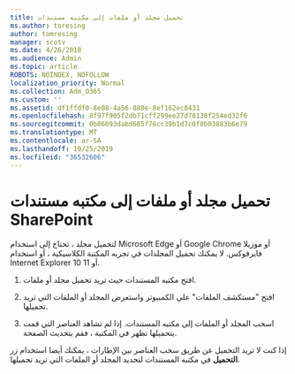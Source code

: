 ```yaml
---
title: تحميل مجلد أو ملفات إلى مكتبه مستندات
ms.author: toresing
author: tomresing
manager: scotv
ms.date: 4/26/2018
ms.audience: Admin
ms.topic: article
ROBOTS: NOINDEX, NOFOLLOW
localization_priority: Normal
ms.collection: Adm_O365
ms.custom: ''
ms.assetid: df1ffdf0-8e08-4a56-880e-8ef162ec8431
ms.openlocfilehash: 8f97f905f2db71cff299ee27d78138f254ed32f6
ms.sourcegitcommit: 0b06093dabd685f76cc39b1d7c0f8b03883b6e79
ms.translationtype: MT
ms.contentlocale: ar-SA
ms.lasthandoff: 10/25/2019
ms.locfileid: "36532606"
---
```

# <a name="upload-a-folder-or-files-to-a-sharepoint-document-library"></a>تحميل مجلد أو ملفات إلى مكتبه مستندات SharePoint

لتحميل مجلد ، تحتاج إلى استخدام Microsoft Edge أو Google Chrome أو موزيلا فايرفوكس. لا يمكنك تحميل المجلدات في تجربه المكتبة الكلاسيكية ، أو استخدام Internet Explorer 10 أو 11.
  
1. افتح مكتبه المستندات حيث تريد تحميل مجلد أو ملفات.
    
2. افتح "مستكشف الملفات" علي الكمبيوتر واستعرض المجلد أو الملفات التي تريد تحميلها.
    
3. اسحب المجلد أو الملفات إلى مكتبه المستندات. إذا لم تشاهد العناصر التي قمت بتحميلها تظهر في المكتبة ، فقم بتحديث الصفحة. 
    
إذا كنت لا تريد التحميل عن طريق سحب العناصر بين الإطارات ، يمكنك أيضا استخدام زر **التحميل** في مكتبه المستندات لتحديد المجلد أو الملفات التي تريد تحميلها. 
  

